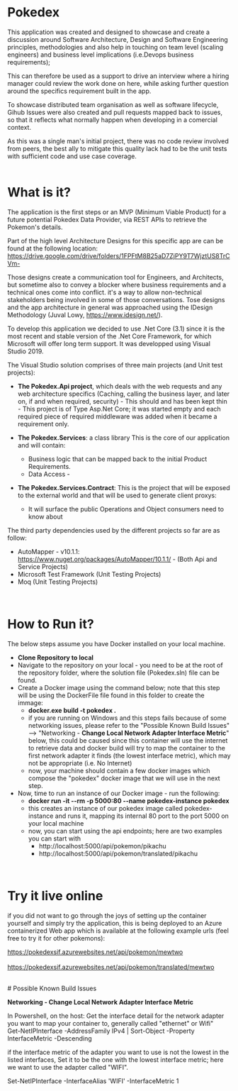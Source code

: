 # Pokedex

This application was created and designed to showcase and create a discussion around Software Architecture, Design and Software Engineering principles, methodologies and also help in touching on team level (scaling engineers) and business level implications (i.e.Devops business requirements); 

This can therefore be used as a support to drive an interview where a hiring manager could review the work done on here, while asking further question around the specifics requirement built in the app.

To showcase distributed team organisation as well as software lifecycle, Gihub Issues were also created and pull requests mapped back to issues, so that it reflects what normally happen when developing in a comercial context. 

As this was a single man's initial project, there was no code review involved from peers, the best ally to mitigate this quality lack had to be the unit tests with sufficient code and use case coverage. 
<br/><br/>

# What is it?

The application is the first steps or an MVP (Minimum Viable Product) for a future potential Pokedex Data Provider, via REST APIs to retrieve the Pokemon's details.

Part of the high level Architecture Designs for this specific app are can be found at the following location: https://drive.google.com/drive/folders/1FPFtM8B25aD7ZjPY9T7WjztUS8TrCVm-

Those designs create a communication tool for Engineers, and Architects, but sometime also to convey a blocker where business requirements and a technical ones come into conflict. it's a way to allow non-technical stakeholders being involved in some of those conversations. Tose designs and the app architecture in general was approached using the IDesign Methodology (Juval Lowy, https://www.idesign.net/).

To develop this application we decided to use .Net Core (3.1) since it is the most recent and stable version of the .Net Core Framework, for which Microsoft will offer long term support. It was developped using Visual Studio 2019.

The Visual Studio solution comprises of three main projects (and Unit test projects):
- **The Pokedex.Api project**, which deals with the web requests and any web architecture specifics (Caching, calling the business layer, and later on, if and when required, security) - This should and has been kept thin - This project is of Type Asp.Net Core; it was started empty and each required piece of required middleware was added when it became a requirement only.

- **The Pokedex.Services**: a class library  This is the core of our application and will contain:
     - Business logic that can be mapped back to the initial Product Requirements.
     - Data Access - 

- **The Pokedex.Services.Contract**: This is the project that will be exposed to the external world and that will be used to generate client proxys:
   - It will surface the public Operations and Object consumers need to know about
   

The third party dependencies used by the different projects so far are as follow:
- AutoMapper - v10.1.1: https://www.nuget.org/packages/AutoMapper/10.1.1/ - (Both Api and Service Projects)
- Microsoft Test Framework (Unit Testing Projects)
- Moq (Unit Testing Projects)

<br/>


# How to Run it?
The below steps assume you have Docker installed on your local machine.
<br/>

- **Clone Repository to local**
- Navigate to the repository on your local - you need to be at the root of the repository folder, where the  solution file (Pokedex.sln) file can be found.
- Create a Docker image using the command below; note that this step will be using the DockerFile file found in this folder to create the immage:
  - **docker.exe build -t pokedex .**
  - if you are running on Windows and this steps fails because of some networking issues, please refer to the "Possible Known Build Issues" --> "Networking - **Change Local Network Adapter Interface Metric**" below, this could be caused since this container will use the internet to retrieve data and docker build will try to map the container to the first network adapter it finds (the lowest interface metric), which may not be appropriate (i.e. No Internet) 
  - now, your machine should contain a few docker images which compose the "pokedex" docker image that we will use in the next step.
- Now, time to run an instance of our Docker image - run the following:
  - **docker run -it --rm -p 5000:80 --name pokedex-instance pokedex**
  - this creates an instance of our pokedex image called pokedex-instance and runs it, mapping its internal 80 port to the port 5000 on your local machine
  - now, you can start using the api endpoints; here are two examples you can start with
    - http://localhost:5000/api/pokemon/pikachu
    - http://localhost:5000/api/pokemon/translated/pikachu

<br/>

# Try it live online

if you did not want to go through the joys of setting up the container yourself and simply try the application, this is being deployed to an Azure containerized Web app which is available at the following example urls (feel free to try it for other pokemons):

https://pokedexsif.azurewebsites.net/api/pokemon/mewtwo
<br/><br/>
https://pokedexsif.azurewebsites.net/api/pokemon/translated/mewtwo

<br/>
# Possible Known Build Issues 

**Networking - Change Local Network Adapter Interface Metric**

In Powershell, on the host: Get the interface detail for the network adapter you want to map your container to, generally called "ethernet" or Wifi"  
Get-NetIPInterface -AddressFamily IPv4 | Sort-Object -Property InterfaceMetric -Descending


if the interface metric of the adapter you want to use is not the lowest in the listed interfaces, Set it to be the one with the lowest interface metric; here we want to use the adapter called "WIFI".

Set-NetIPInterface -InterfaceAlias 'WIFI' -InterfaceMetric 1


 
 
